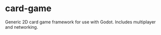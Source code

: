 # card-game
Generic 2D card game framework for use with Godot. Includes multiplayer and networking.
